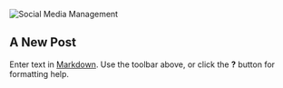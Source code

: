 ![Social Media Management]({{site.baseurl}}/img/portfolio/1.jpg)
## A New Post

Enter text in [Markdown](http://daringfireball.net/projects/markdown/). Use the toolbar above, or click the **?** button for formatting help.
